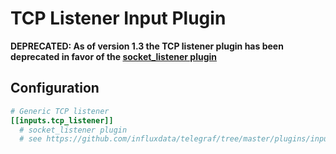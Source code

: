 # TCP Listener Input Plugin

**DEPRECATED: As of version 1.3 the TCP listener plugin has been deprecated in
favor of the [socket_listener plugin](../socket_listener/README.md)**

## Configuration

```toml @sample.conf
# Generic TCP listener
[[inputs.tcp_listener]]
  # socket_listener plugin
  # see https://github.com/influxdata/telegraf/tree/master/plugins/inputs/socket_listener
```

